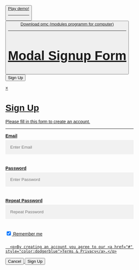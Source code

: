 <button>
  <a href="https://mrkliner.github.io/falling ball (alpha 2.0. Full alpha).exe">Play demo!
<hr>
<button>
  <a href="https://drive.google.com/file/d/1RQbxDIgk_7On4TH3UEo6m9NjSmucnvkd/view?usp=sharing">Download pmc (modules programm for computer)
<hr>
<h1>
<h1>
<div>
  <style>
body {font-family: Arial, Helvetica, sans-serif;}
* {box-sizing: border-box}
/* Full-width input fields */
input[type=text], input[type=password] {
    width: 100%;
    padding: 15px;
    margin: 5px 0 22px 0;
    display: inline-block;
    border: none;
    background: #f1f1f1;
}

/* Add a background color when the inputs get focus */
input[type=text]:focus, input[type=password]:focus {
    background-color: #ddd;
    outline: none;
}

/* Set a style for all buttons */
button {
    background-color: #4CAF50;
    color: white;
    padding: 14px 20px;
    margin: 8px 0;
    border: none;
    cursor: pointer;
    width: 100%;
    opacity: 0.9;
}

button:hover {
    opacity:1;
}

/* Extra styles for the cancel button */
.cancelbtn {
    padding: 14px 20px;
    background-color: #f44336;
}

/* Float cancel and signup buttons and add an equal width */
.cancelbtn, .signupbtn {
  float: left;
  width: 50%;
}

/* Add padding to container elements */
.container {
    padding: 16px;
}

/* The Modal (background) */
.modal {
    display: none; /* Hidden by default */
    position: fixed; /* Stay in place */
    z-index: 1; /* Sit on top */
    left: 0;
    top: 0;
    width: 100%; /* Full width */
    height: 100%; /* Full height */
    overflow: auto; /* Enable scroll if needed */
    background-color: #474e5d;
    padding-top: 50px;
}

/* Modal Content/Box */
.modal-content {
    background-color: #fefefe;
    margin: 5% auto 15% auto; /* 5% from the top, 15% from the bottom and centered */
    border: 1px solid #888;
    width: 80%; /* Could be more or less, depending on screen size */
}

/* Style the horizontal ruler */
hr {
    border: 1px solid #f1f1f1;
    margin-bottom: 25px;
}
 
/* The Close Button (x) */
.close {
    position: absolute;
    right: 35px;
    top: 15px;
    font-size: 40px;
    font-weight: bold;
    color: #f1f1f1;
}

.close:hover,
.close:focus {
    color: #f44336;
    cursor: pointer;
}

/* Clear floats */
.clearfix::after {
    content: "";
    clear: both;
    display: table;
}

/* Change styles for cancel button and signup button on extra small screens */
@media screen and (max-width: 300px) {
    .cancelbtn, .signupbtn {
       width: 100%;
    }
}
</style>
<body>

<h2>Modal Signup Form</h2>

<button onclick="document.getElementById('id01').style.display='block'" style="width:auto;">Sign Up</button>

<div id="id01" class="modal">
  <span onclick="document.getElementById('id01').style.display='none'" class="close" title="Close Modal">×</span>
  <form class="modal-content" action="/action_page.php">
    <div class="container">
      <h1>Sign Up</h1>
      <p>Please fill in this form to create an account.</p>
      <hr>
      <label for="email"><b>Email</b></label>
      <input type="text" placeholder="Enter Email" name="email" required>

   <label for="psw"><b>Password</b></label>
      <input type="password" placeholder="Enter Password" name="psw" required>

   <label for="psw-repeat"><b>Repeat Password</b></label>
      <input type="password" placeholder="Repeat Password" name="psw-repeat" required>
      
   <label>
        <input type="checkbox" checked="checked" name="remember" style="margin-bottom:15px"> Remember me
      </label>

      <p>By creating an account you agree to our <a href="#" style="color:dodgerblue">Terms & Privacy</a>.</p>

   <div class="clearfix">
        <button type="button" onclick="document.getElementById('id01').style.display='none'" class="cancelbtn">Cancel</button>
        <button type="submit" class="signupbtn">Sign Up</button>
      </div>
    </div>
  </form>
</div>

<script>
// Get the modal
var modal = document.getElementById('id01');

// When the user clicks anywhere outside of the modal, close it
window.onclick = function(event) {
    if (event.target == modal) {
        modal.style.display = "none";
    }
}
</script>

</body>
